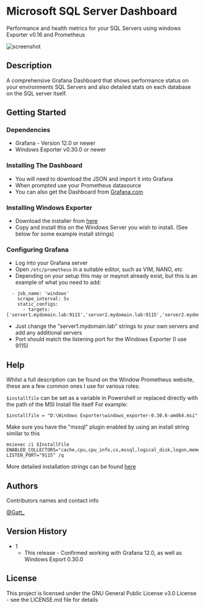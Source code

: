 # Microsoft SQL Server Dashboard
Performance and health metrics for your SQL Servers using windows Exporter v0.16 and Prometheus

![screenshot](https://grafana.com/api/dashboards/23752/images/23752/image)

## Description

A comprehensive Grafana Dashboard that shows performance status on your environments SQL Servers and also detailed stats on each database on the SQL server itself.

## Getting Started

### Dependencies

* Grafana - Version 12.0 or newer
* Windows Exporter v0.30.0 or newer
  
### Installing The Dashboard

* You will need to download the JSON and import it into Grafana
* When prompted use your Prometheus datasource
* You can also get the Dashboard from [Grafana.com](https://grafana.com/grafana/dashboards/16523-windows-status-prometheus/)

### Installing Windows Exporter

* Download the installer from [here](https://github.com/prometheus-community/windows_exporter)
* Copy and install this on the Windows Server you wish to install. (See below for some example install strings)

### Configuring Grafana

* Log into your Grafana server
* Open ```/etc/prometheus``` in a suitable editor, such as VIM, NANO, etc
* Depending on your setup this may or maynot already exist, but this is an example of what you need to add:
  
```
  - job_name: 'windows'
    scrape_interval: 5s
    static_configs:
      - targets: ['server1.mydomain.lab:9115','server2.mydomain.lab:9115','server2.mydomain.lab:9115']
```
* Just change the "server1.mydomain.lab" strings to your own servers and add any additional servers
* Port should match the listening port for the Windows Exporter (I use 9115)

## Help

Whilst a full description can be found on the Window Prometheus website, these are a few common ones I use for various roles:

```$installfile``` can be set as a variable in Powershell or replaced directly with the path of the MSI Install file itself
For example:
```
$installfile = "D:\Windows Exporter\windows_exporter-0.30.6-amd64.msi"
```
Make sure you have the "mssql" plugin enabled by using an install string similar to this
```
msiexec /i $InstallFile ENABLED_COLLECTORS="cache,cpu,cpu_info,cs,mssql,logical_disk,logon,memory,net,os,process,tcp,time,netframework,remote_fx,service,system" LISTEN_PORT="9115" /q
```
More detailed installation strings can be found [here](https://github.com/Gattancha-Computer-Services/grafana-dashboards/blob/main/windows-server-status/README.md)

## Authors

Contributors names and contact info

[@Gatt_](https://twitter.com/Gatt_)

## Version History

* 1
    * This release - Confirmed working with Grafana 12.0, as well as Windows Export 0.30.0

## License

This project is licensed under the GNU General Public License v3.0 License - see the LICENSE.md file for details

